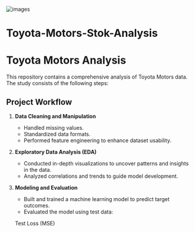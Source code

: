 


![images](https://github.com/user-attachments/assets/155a9913-4638-4d51-8a7a-52e7fde644b4)
# Toyota-Motors-Stok-Analysis
# Toyota Motors Analysis

This repository contains a comprehensive analysis of Toyota Motors data. The study consists of the following steps:

## Project Workflow

1. **Data Cleaning and Manipulation**
   - Handled missing values.
   - Standardized data formats.
   - Performed feature engineering to enhance dataset usability.

2. **Exploratory Data Analysis (EDA)**
   - Conducted in-depth visualizations to uncover patterns and insights in the data.
   - Analyzed correlations and trends to guide model development.

3. **Modeling and Evaluation**
   - Built and trained a machine learning model to predict target outcomes.
   - Evaluated the model using test data:

    Test Loss (MSE)
